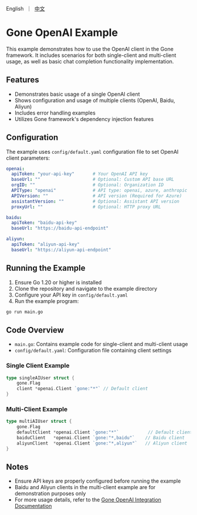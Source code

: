 [//]: # (desc: OpenAI model client integration)

<p>
    English&nbsp ｜&nbsp <a href="README_CN.md">中文</a>
</p>

# Gone OpenAI Example

This example demonstrates how to use the OpenAI client in the Gone framework. It includes scenarios for both single-client and multi-client usage, as well as basic chat completion functionality implementation.

## Features

- Demonstrates basic usage of a single OpenAI client
- Shows configuration and usage of multiple clients (OpenAI, Baidu, Aliyun)
- Includes error handling examples
- Utilizes Gone framework's dependency injection features

## Configuration

The example uses `config/default.yaml` configuration file to set OpenAI client parameters:

```yaml
openai:
  apiToken: "your-api-key"       # Your OpenAI API key
  baseUrl: ""                    # Optional: Custom API base URL
  orgID: ""                      # Optional: Organization ID
  APIType: "openai"              # API type: openai, azure, anthropic
  APIVersion: ""                 # API version (Required for Azure)
  assistantVersion: ""           # Optional: Assistant API version
  proxyUrl: ""                   # Optional: HTTP proxy URL

baidu:
  apiToken: "baidu-api-key"
  baseUrl: "https://baidu-api-endpoint"

aliyun:
  apiToken: "aliyun-api-key"
  baseUrl: "https://aliyun-api-endpoint"
```

## Running the Example

1. Ensure Go 1.20 or higher is installed
2. Clone the repository and navigate to the example directory
3. Configure your API key in `config/default.yaml`
4. Run the example program:

```bash
go run main.go
```

## Code Overview

- `main.go`: Contains example code for single-client and multi-client usage
- `config/default.yaml`: Configuration file containing client settings

### Single Client Example

```go
type singleAIUser struct {
    gone.Flag
    client *openai.Client `gone:"*"` // Default client
}
```

### Multi-Client Example

```go
type multiAIUser struct {
    gone.Flag
    defaultClient *openai.Client `gone:"*"`           // Default client
    baiduClient   *openai.Client `gone:"*,baidu"`    // Baidu client
    aliyunClient  *openai.Client `gone:"*,aliyun"`   // Aliyun client
}
```

## Notes

- Ensure API keys are properly configured before running the example
- Baidu and Aliyun clients in the multi-client example are for demonstration purposes only
- For more usage details, refer to the [Gone OpenAI Integration Documentation](https://github.com/gone-io/goner/tree/main/openai)